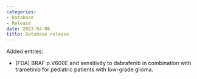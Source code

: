 ```yaml
---
categories: 
- Database
- Release
date: 2023-04-06
title: Database release
---
```

Added entries:
- (FDA) BRAF p.V600E and sensitivity to dabrafenib in combination with trametinib for pediatric patients with low-grade glioma.